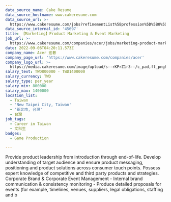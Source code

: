 ```yaml
---
data_source_name: Cake Resume
data_source_hostname: www.cakeresume.com
data_source_url: >-
  https://www.cakeresume.com/jobs?refinementList%5Bprofession%5D%5B0%5D=game-production&range%5Bsalary_range%5D%5Bmin%5D=100000
data_source_internal_id: '45697'
title: 【Marketing】Product Marketing & Event Marketing
job_url: >-
  https://www.cakeresume.com/companies/acer/jobs/marketing-product-marketing-event-marketing
date: 2022-09-06T04:20:11.573Z
company_name: Acer 宏碁
company_page_url: 'https://www.cakeresume.com/companies/acer'
company_logo_url: >-
  https://media.cakeresume.com/image/upload/s--rKPrZ1r3--/c_pad,fl_png8,h_200,w_200/v1644395664/yywz4g2l46qpuaaqa1ef.png
salary_text: TWD800000 - TWD1400000
salary_currency: TWD
salary_type: per_year
salary_min: 800000
salary_max: 1400000
location_list:
  - Taiwan
  - 'New Taipei City, Taiwan'
  - '新北市, 台灣'
  - 台灣
job_tags:
  - Career in Taiwan
  - 文科生
badges:
  - Game Production

---
```


Provide product leadership from introduction through end-of-life. Develop understanding of target audience and ensure product messaging, positioning and product solutions across consumer touch points. Possess expert knowledge of competitive and third party products and strategies. Corporate Brand & Corporate Event Management - Internal brand communication & consistency monitoring - Produce detailed proposals for events (for example, timelines, venues, suppliers, legal obligations, staffing and b